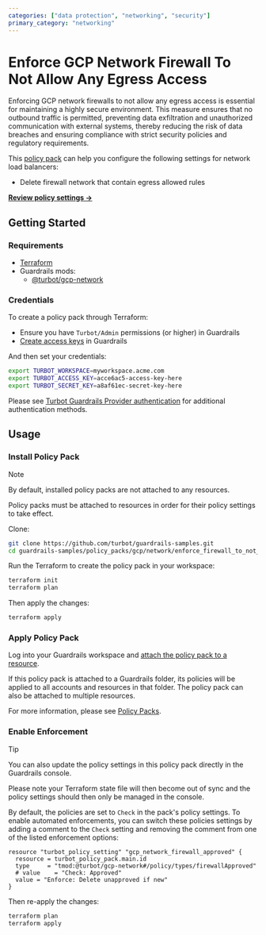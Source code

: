```yaml
---
categories: ["data protection", "networking", "security"]
primary_category: "networking"
---
```


# Enforce GCP Network Firewall To Not Allow Any Egress Access

Enforcing GCP network firewalls to not allow any egress access is essential for maintaining a highly secure environment. This measure ensures that no outbound traffic is permitted, preventing data exfiltration and unauthorized communication with external systems, thereby reducing the risk of data breaches and ensuring compliance with strict security policies and regulatory requirements.

This [policy pack](https://turbot.com/guardrails/docs/concepts/resources/policy-packs) can help you configure the following settings for network load balancers:

- Delete firewall network that contain egress allowed rules

**[Review policy settings →](https://hub-guardrails-turbot-com-git-development-turbot.vercel.app/policy-packs/gcp_network_enforce_firewall_to_not_allow_egress_access/settings)**

## Getting Started

### Requirements

- [Terraform](https://developer.hashicorp.com/terraform/tutorials/gcp-get-started/install-cli)
- Guardrails mods:
  - [@turbot/gcp-network](https://hub-guardrails-turbot-com-git-development-turbot.vercel.app/mods/gcp/mods/gcp-network)

### Credentials

To create a policy pack through Terraform:

- Ensure you have `Turbot/Admin` permissions (or higher) in Guardrails
- [Create access keys](https://turbot.com/guardrails/docs/guides/iam/access-keys#generate-a-new-guardrails-api-access-key) in Guardrails

And then set your credentials:

```sh
export TURBOT_WORKSPACE=myworkspace.acme.com
export TURBOT_ACCESS_KEY=acce6ac5-access-key-here
export TURBOT_SECRET_KEY=a8af61ec-secret-key-here
```

Please see [Turbot Guardrails Provider authentication](https://registry.terraform.io/providers/turbot/turbot/latest/docs#authentication) for additional authentication methods.

## Usage

### Install Policy Pack

> [!NOTE]
> By default, installed policy packs are not attached to any resources.
>
> Policy packs must be attached to resources in order for their policy settings to take effect.

Clone:

```sh
git clone https://github.com/turbot/guardrails-samples.git
cd guardrails-samples/policy_packs/gcp/network/enforce_firewall_to_not_allow_egress_access
```

Run the Terraform to create the policy pack in your workspace:

```sh
terraform init
terraform plan
```

Then apply the changes:

```sh
terraform apply
```

### Apply Policy Pack

Log into your Guardrails workspace and [attach the policy pack to a resource](https://turbot.com/guardrails/docs/guides/policy-packs#attach-a-policy-pack-to-a-resource).

If this policy pack is attached to a Guardrails folder, its policies will be applied to all accounts and resources in that folder. The policy pack can also be attached to multiple resources.

For more information, please see [Policy Packs](https://turbot.com/guardrails/docs/concepts/resources/policy-packs).

### Enable Enforcement

> [!TIP]
> You can also update the policy settings in this policy pack directly in the Guardrails console.
>
> Please note your Terraform state file will then become out of sync and the policy settings should then only be managed in the console.

By default, the policies are set to `Check` in the pack's policy settings. To enable automated enforcements, you can switch these policies settings by adding a comment to the `Check` setting and removing the comment from one of the listed enforcement options:

```hcl
resource "turbot_policy_setting" "gcp_network_firewall_approved" {
  resource = turbot_policy_pack.main.id
  type     = "tmod:@turbot/gcp-network#/policy/types/firewallApproved"
  # value    = "Check: Approved"
  value = "Enforce: Delete unapproved if new"
}
```

Then re-apply the changes:

```sh
terraform plan
terraform apply
```
